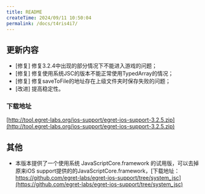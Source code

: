 ```yaml
---
title: README
createTime: 2024/09/11 10:50:04
permalink: /docs/t4ris4i7/
---
```

## 更新内容

* [修复] 修复3.2.4中出现的部分情况下不能进入游戏的问题；
* [修复] 修复使用系统JSC的版本不能正常使用TypedArray的情况；
* [修复] 修复saveToFile的地址存在上级文件夹时保存失败的问题；
* [改进] 提高稳定性。

### 下载地址

[http://tool.egret-labs.org/ios-support/egret-ios-support-3.2.5.zip](http://tool.egret-labs.org/ios-support/egret-ios-support-3.2.5.zip)

## 其他

* 本版本提供了一个使用系统 JavaScriptCore.framework 的试用版，可以去掉原来iOS support提供的的JavaScriptCore.framework，[下载地址：https://github.com/egret-labs/egret-ios-support/tree/system_jsc](https://github.com/egret-labs/egret-ios-support/tree/system_jsc)
